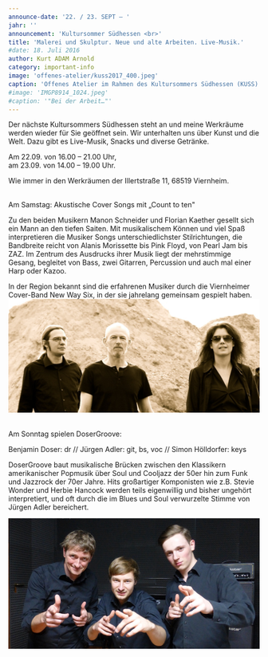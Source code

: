 ```yaml
---
announce-date: '22. / 23. SEPT – '
jahr: ''
announcement: 'Kultursommer Südhessen <br>'
title: 'Malerei und Skulptur. Neue und alte Arbeiten. Live-Musik.'
#date: 18. Juli 2016
author: Kurt ADAM Arnold
category: important-info
image: 'offenes-atelier/kuss2017_400.jpeg'
caption: 'Offenes Atelier im Rahmen des Kultursommers Südhessen (KUSS)'
#image: 'IMGP8914_1024.jpeg'
#caption: '"Bei der Arbeit…"'
---
```


Der nächste Kultursommers Südhessen steht an und meine Werkräume werden wieder für Sie geöffnet sein.
Wir unterhalten uns über Kunst und die Welt. Dazu gibt es Live-Musik, Snacks und diverse Getränke.

Am 22.09. von 16.00 – 21.00 Uhr,<br>
am 23.09. von 14.00 – 19.00 Uhr.

 Wie immer in den Werkräumen der Illertstraße 11, 68519 Viernheim.

<br> Am Samstag: Akustische Cover Songs mit „Count to ten"

Zu den beiden Musikern Manon Schneider und Florian Kaether gesellt sich ein Mann an den tiefen Saiten. Mit musikalischem Können und viel Spaß interpretieren die Musiker Songs unterschiedlichster Stilrichtungen, die Bandbreite reicht von Alanis Morissette bis Pink Floyd, von Pearl Jam bis ZAZ. Im Zentrum des Ausdrucks ihrer Musik liegt der mehrstimmige Gesang, begleitet von Bass, zwei Gitarren, Percussion und auch mal einer Harp oder Kazoo.


In der Region bekannt sind die erfahrenen Musiker durch die Viernheimer Cover-Band New Way Six, in der sie jahrelang gemeinsam gespielt haben.
![CountToTen](assets/img/bilder/offenes-atelier/count-to-ten.jpg "Count to ten")

<br>Am Sonntag spielen DoserGroove:

Benjamin Doser: dr // Jürgen Adler: git, bs, voc // Simon Hölldorfer: keys

DoserGroove baut musikalische Brücken zwischen den Klassikern amerikanischer Popmusik
über Soul und Cooljazz der 50er hin zum Funk und Jazzrock der 70er Jahre. Hits großartiger Komponisten wie z.B. Stevie Wonder und Herbie Hancock werden teils eigenwillig und bisher ungehört interpretiert, und oft durch die im Blues und Soul verwurzelte Stimme von Jürgen Adler bereichert.

![DoserGroove](assets/img/bilder/offenes-atelier/Dosergroove_1.jpg "DoserGroove")
